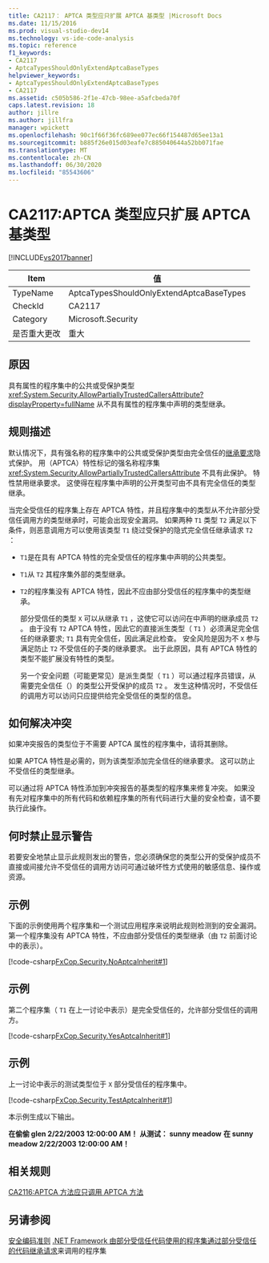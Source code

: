```yaml
---
title: CA2117： APTCA 类型应只扩展 APTCA 基类型 |Microsoft Docs
ms.date: 11/15/2016
ms.prod: visual-studio-dev14
ms.technology: vs-ide-code-analysis
ms.topic: reference
f1_keywords:
- CA2117
- AptcaTypesShouldOnlyExtendAptcaBaseTypes
helpviewer_keywords:
- AptcaTypesShouldOnlyExtendAptcaBaseTypes
- CA2117
ms.assetid: c505b586-2f1e-47cb-98ee-a5afcbeda70f
caps.latest.revision: 18
author: jillre
ms.author: jillfra
manager: wpickett
ms.openlocfilehash: 90c1f66f36fc689ee077ec66f154487d65ee13a1
ms.sourcegitcommit: b885f26e015d03eafe7c885040644a52bb071fae
ms.translationtype: MT
ms.contentlocale: zh-CN
ms.lasthandoff: 06/30/2020
ms.locfileid: "85543606"
---
```

# <a name="ca2117-aptca-types-should-only-extend-aptca-base-types"></a>CA2117:APTCA 类型应只扩展 APTCA 基类型
[!INCLUDE[vs2017banner](../includes/vs2017banner.md)]

|Item|值|
|-|-|
|TypeName|AptcaTypesShouldOnlyExtendAptcaBaseTypes|
|CheckId|CA2117|
|Category|Microsoft.Security|
|是否重大更改|重大|

## <a name="cause"></a>原因
 具有属性的程序集中的公共或受保护类型 <xref:System.Security.AllowPartiallyTrustedCallersAttribute?displayProperty=fullName> 从不具有属性的程序集中声明的类型继承。

## <a name="rule-description"></a>规则描述
 默认情况下，具有强名称的程序集中的公共或受保护类型由完全信任的[继承要求](https://msdn.microsoft.com/28b9adbb-8f08-4f10-b856-dbf59eb932d9)隐式保护。 用（APTCA）特性标记的强名称程序集 <xref:System.Security.AllowPartiallyTrustedCallersAttribute> 不具有此保护。 特性禁用继承要求。 这使得在程序集中声明的公开类型可由不具有完全信任的类型继承。

 当完全受信任的程序集上存在 APTCA 特性，并且程序集中的类型从不允许部分受信任调用方的类型继承时，可能会出现安全漏洞。 如果两种 `T1` 类型 `T2` 满足以下条件，则恶意调用方可以使用该类型 `T1` 绕过受保护的隐式完全信任继承请求 `T2` ：

- `T1`是在具有 APTCA 特性的完全受信任的程序集中声明的公共类型。

- `T1`从 `T2` 其程序集外部的类型继承。

- `T2`的程序集没有 APTCA 特性，因此不应由部分受信任的程序集中的类型继承。

  部分受信任的类型 `X` 可以从继承 `T1` ，这使它可以访问在中声明的继承成员 `T2` 。 由于没有 `T2` APTCA 特性，因此它的直接派生类型（ `T1` ）必须满足完全信任的继承要求; `T1` 具有完全信任，因此满足此检查。 安全风险是因为不 `X` 参与满足防止 `T2` 不受信任的子类的继承要求。 出于此原因，具有 APTCA 特性的类型不能扩展没有特性的类型。

  另一个安全问题（可能更常见）是派生类型（ `T1` ）可以通过程序员错误，从需要完全信任（）的类型公开受保护的成员 `T2` 。 发生这种情况时，不受信任的调用方可以访问只应提供给完全受信任的类型的信息。

## <a name="how-to-fix-violations"></a>如何解决冲突
 如果冲突报告的类型位于不需要 APTCA 属性的程序集中，请将其删除。

 如果 APTCA 特性是必需的，则为该类型添加完全信任的继承要求。 这可以防止不受信任的类型继承。

 可以通过将 APTCA 特性添加到冲突报告的基类型的程序集来修复冲突。 如果没有先对程序集中的所有代码和依赖程序集的所有代码进行大量的安全检查，请不要执行此操作。

## <a name="when-to-suppress-warnings"></a>何时禁止显示警告
 若要安全地禁止显示此规则发出的警告，您必须确保您的类型公开的受保护成员不直接或间接允许不受信任的调用方访问可通过破坏性方式使用的敏感信息、操作或资源。

## <a name="example"></a>示例
 下面的示例使用两个程序集和一个测试应用程序来说明此规则检测到的安全漏洞。 第一个程序集没有 APTCA 特性，不应由部分受信任的类型继承（由 `T2` 前面讨论中的表示）。

 [!code-csharp[FxCop.Security.NoAptcaInherit#1](../snippets/csharp/VS_Snippets_CodeAnalysis/FxCop.Security.NoAptcaInherit/cs/FxCop.Security.NoAptcaInherit.cs#1)]

## <a name="example"></a>示例
 第二个程序集（ `T1` 在上一讨论中表示）是完全受信任的，允许部分受信任的调用方。

 [!code-csharp[FxCop.Security.YesAptcaInherit#1](../snippets/csharp/VS_Snippets_CodeAnalysis/FxCop.Security.YesAptcaInherit/cs/FxCop.Security.YesAptcaInherit.cs#1)]

## <a name="example"></a>示例
 上一讨论中表示的测试类型位于 `X` 部分受信任的程序集中。

 [!code-csharp[FxCop.Security.TestAptcaInherit#1](../snippets/csharp/VS_Snippets_CodeAnalysis/FxCop.Security.TestAptcaInherit/cs/FxCop.Security.TestAptcaInherit.cs#1)]

 本示例生成以下输出。

 **在偷偷 glen 2/22/2003 12:00:00 AM！** 
**从测试： sunny meadow** 
**在 sunny meadow 2/22/2003 12:00:00 AM！**
## <a name="related-rules"></a>相关规则
 [CA2116:APTCA 方法应只调用 APTCA 方法](../code-quality/ca2116-aptca-methods-should-only-call-aptca-methods.md)

## <a name="see-also"></a>另请参阅
 [安全编码准则](https://msdn.microsoft.com/library/4f882d94-262b-4494-b0a6-ba9ba1f5f177) [.NET Framework 由部分受信任代码使用的程序集通过](https://msdn.microsoft.com/a417fcd4-d3ca-4884-a308-3a1a080eac8d)[部分受信任的代码](https://msdn.microsoft.com/library/dd66cd4c-b087-415f-9c3e-94e3a1835f74)[继承请求](https://msdn.microsoft.com/28b9adbb-8f08-4f10-b856-dbf59eb932d9)来调用的程序集
